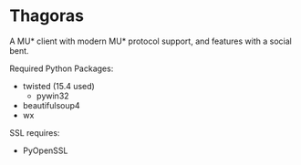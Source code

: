 # Thagoras

A MU* client with modern MU* protocol support, and features with a social bent.

Required Python Packages:
* twisted (15.4 used)
  * pywin32
* beautifulsoup4
* wx

SSL requires:
* PyOpenSSL

